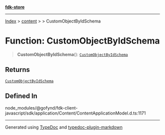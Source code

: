 [**fdk-store**](../../../README.md)
***

[Index](../../../API.md) > [content](../../README.md) > [<internal>](../README.md) > CustomObjectByIdSchema

# Function: CustomObjectByIdSchema

> **CustomObjectByIdSchema**(): [`CustomObjectByIdSchema`](../type-aliases/type-alias.CustomObjectByIdSchema.md)

## Returns

[`CustomObjectByIdSchema`](../type-aliases/type-alias.CustomObjectByIdSchema.md)

## Defined In

node\_modules/@gofynd/fdk-client-javascript/sdk/application/Content/ContentApplicationModel.d.ts:1171

***
Generated using [TypeDoc](https://typedoc.org/) and [typedoc-plugin-markdown](https://www.npmjs.com/package/typedoc-plugin-markdown)
